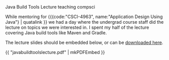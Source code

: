 <articlemeta>
    <name>Java Build Tools Lecture</name>
    <tags>
        <tag>teaching</tag>
        <tag>compsci</tag>
    </tags>
</articlemeta>

While mentoring for {{{code:"CSCI-4963", name:"Application Design Using Java"} | quatalink }} we had a day where the undergrad course staff did the lecture on topics we were interested in. I spent my half of the lecture covering Java build tools like Maven and Gradle. 

The lecture slides should be embedded below, or can be [downloaded here](https://samsthenerd.com/assets/javabuildtoolslecture.pdf).

{{ "javabuildtoolslecture.pdf" | mkPDFEmbed }}
